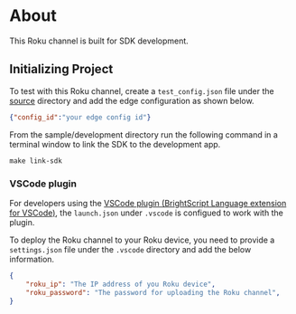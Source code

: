 # About

This Roku channel is built for SDK development.

## Initializing Project

To test with this Roku channel, create a `test_config.json` file under the [source](./source) directory and add the edge configuration as shown below.

```json
{"config_id":"your edge config id"}
```

From the sample/development directory run the following command in a terminal window to link the SDK to the development app.

```
make link-sdk
```

### VSCode plugin

For developers using the [VSCode plugin (BrightScript Language extension for VSCode)](https://marketplace.visualstudio.com/items?itemName=RokuCommunity.brightscript), the `launch.json` under `.vscode` is configued to work with the plugin.

To deploy the Roku channel to your Roku device, you need to provide a `settings.json` file under the `.vscode` directory and add the below information.

```json
{
    "roku_ip": "The IP address of you Roku device",
    "roku_password": "The password for uploading the Roku channel",
}
```
